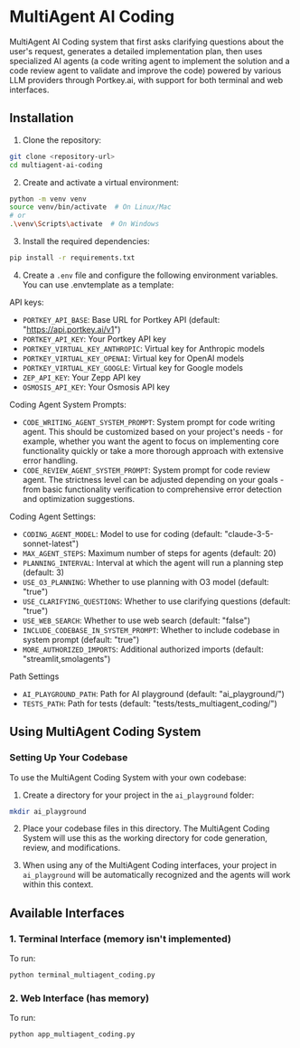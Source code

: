 # MultiAgent AI Coding

MultiAgent AI Coding system that first asks clarifying questions about the user's request, generates a detailed implementation plan, then uses specialized AI agents (a code writing agent to implement the solution and a code review agent to validate and improve the code) powered by various LLM providers through Portkey.ai, with support for both terminal and web interfaces.

## Installation

1. Clone the repository:
```bash
git clone <repository-url>
cd multiagent-ai-coding
```

2. Create and activate a virtual environment:
```bash
python -m venv venv
source venv/bin/activate  # On Linux/Mac
# or
.\venv\Scripts\activate  # On Windows
```

3. Install the required dependencies:
```bash
pip install -r requirements.txt
```

4. Create a `.env` file and configure the following environment variables. You can use .envtemplate as a template:

API keys:
- `PORTKEY_API_BASE`: Base URL for Portkey API (default: "https://api.portkey.ai/v1")
- `PORTKEY_API_KEY`: Your Portkey API key
- `PORTKEY_VIRTUAL_KEY_ANTHROPIC`: Virtual key for Anthropic models
- `PORTKEY_VIRTUAL_KEY_OPENAI`: Virtual key for OpenAI models
- `PORTKEY_VIRTUAL_KEY_GOOGLE`: Virtual key for Google models
- `ZEP_API_KEY`: Your Zepp API key
- `OSMOSIS_API_KEY`: Your Osmosis API key


Coding Agent System Prompts:
- `CODE_WRITING_AGENT_SYSTEM_PROMPT`: System prompt for code writing agent. This should be customized based on your project's needs - for example, whether you want the agent to focus on implementing core functionality quickly or take a more thorough approach with extensive error handling.
- `CODE_REVIEW_AGENT_SYSTEM_PROMPT`: System prompt for code review agent. The strictness level can be adjusted depending on your goals - from basic functionality verification to comprehensive error detection and optimization suggestions.

Coding Agent Settings:
- `CODING_AGENT_MODEL`: Model to use for coding (default: "claude-3-5-sonnet-latest")
- `MAX_AGENT_STEPS`: Maximum number of steps for agents (default: 20)
- `PLANNING_INTERVAL`: Interval at which the agent will run a planning step (default: 3)
- `USE_O3_PLANNING`: Whether to use planning with O3 model (default: "true")
- `USE_CLARIFYING_QUESTIONS`: Whether to use clarifying questions (default: "true")
- `USE_WEB_SEARCH`: Whether to use web search (default: "false")
- `INCLUDE_CODEBASE_IN_SYSTEM_PROMPT`: Whether to include codebase in system prompt (default: "true")
- `MORE_AUTHORIZED_IMPORTS`: Additional authorized imports (default: "streamlit,smolagents")

Path Settings
- `AI_PLAYGROUND_PATH`: Path for AI playground (default: "ai_playground/")
- `TESTS_PATH`: Path for tests (default: "tests/tests_multiagent_coding/")

## Using MultiAgent Coding System

### Setting Up Your Codebase

To use the MultiAgent Coding System with your own codebase:

1. Create a directory for your project in the `ai_playground` folder:
```bash
mkdir ai_playground
```

2. Place your codebase files in this directory. The MultiAgent Coding System will use this as the working directory for code generation, review, and modifications.

3. When using any of the MultiAgent Coding interfaces, your project in `ai_playground` will be automatically recognized and the agents will work within this context.

## Available Interfaces

### 1. Terminal Interface (memory isn't implemented)

To run:
```bash
python terminal_multiagent_coding.py
```

### 2. Web Interface (has memory)
To run:
```bash
python app_multiagent_coding.py
```

